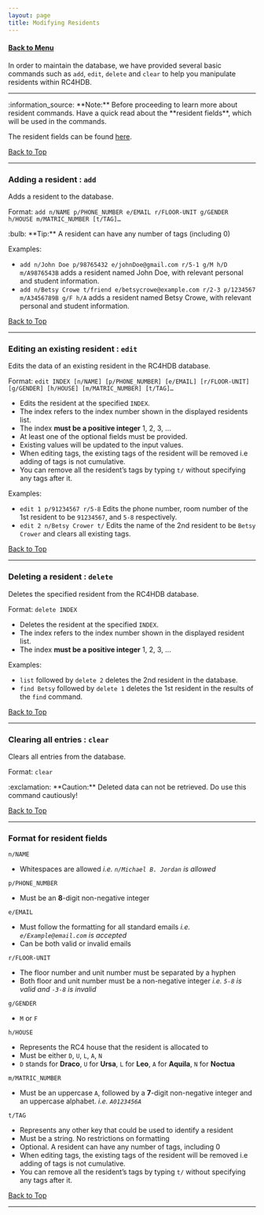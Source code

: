 ```yaml
---
layout: page
title: Modifying Residents
---
```


#### [Back to Menu](../UserGuide.md)

In order to maintain the database, we have provided several basic commands such as `add`, `edit`, `delete` and `clear` 
to help you manipulate residents within RC4HDB.

---

<div markdown="span" class="alert alert-info">:information_source: **Note:**
Before proceeding to learn more about resident commands. Have a quick read about the **resident fields**, which will
be used in the commands.
</div>

The resident fields can be found [here](#format-for-resident-fields).

[Back to Top](#back-to-menu)

---

### Adding a resident : `add`

Adds a resident to the database.

Format: `add n/NAME p/PHONE_NUMBER e/EMAIL r/FLOOR-UNIT g/GENDER h/HOUSE m/MATRIC_NUMBER [t/TAG]…​`

<div markdown="span" class="alert alert-primary">:bulb: **Tip:**
A resident can have any number of tags (including 0)
</div>

Examples:
* `add n/John Doe p/98765432 e/johnDoe@gmail.com r/5-1 g/M h/D m/A9876543B` adds a resident named John Doe, with 
  relevant personal and student information.
* `add n/Betsy Crowe t/friend e/betsycrowe@example.com r/2-3 p/1234567 m/A3456789B g/F h/A` adds a resident named 
  Betsy Crowe, with relevant personal and student information.

[Back to Top](#back-to-menu)

---

### Editing an existing resident : `edit`

Edits the data of an existing resident in the RC4HDB database.

Format: `edit INDEX [n/NAME] [p/PHONE_NUMBER] [e/EMAIL] [r/FLOOR-UNIT] [g/GENDER] [h/HOUSE] [m/MATRIC_NUMBER] [t/TAG]…​`

* Edits the resident at the specified `INDEX`.
* The index refers to the index number shown in the displayed residents list.
* The index **must be a positive integer** 1, 2, 3, …​
* At least one of the optional fields must be provided.
* Existing values will be updated to the input values.
* When editing tags, the existing tags of the resident will be removed i.e adding of tags is not cumulative.
* You can remove all the resident’s tags by typing `t/` without specifying any tags after it.

Examples:
*  `edit 1 p/91234567 r/5-8` Edits the phone number, room number of the 1st resident to be `91234567`, and `5-8` 
   respectively.
*  `edit 2 n/Betsy Crower t/` Edits the name of the 2nd resident to be `Betsy Crower` and clears all existing tags.

[Back to Top](#back-to-menu)

---

### Deleting a resident : `delete`

Deletes the specified resident from the RC4HDB database.

Format: `delete INDEX`

* Deletes the resident at the specified `INDEX`.
* The index refers to the index number shown in the displayed resident list.
* The index **must be a positive integer** 1, 2, 3, …​

Examples:
* `list` followed by `delete 2` deletes the 2nd resident in the database.
* `find Betsy` followed by `delete 1` deletes the 1st resident in the results of the `find` command.

[Back to Top](#back-to-menu)

---

### Clearing all entries : `clear`

Clears all entries from the database.

Format: `clear`

<div markdown="span" class="alert alert-warning">:exclamation: **Caution:**
Deleted data can not be retrieved. Do use this command cautiously!
</div>

[Back to Top](#back-to-menu)

---

### Format for resident fields

`n/NAME`
* Whitespaces are allowed *i.e. `n/Michael B. Jordan` is allowed*

`p/PHONE_NUMBER`
* Must be an **8**-digit non-negative integer

`e/EMAIL`
* Must follow the formatting for all standard emails *i.e. `e/Example@email.com` is accepted*
* Can be both valid or invalid emails

`r/FLOOR-UNIT`
* The floor number and unit number must be separated by a hyphen
* Both floor and unit number must be a non-negative integer *i.e. `5-8` is valid and `-3-8` is invalid*

`g/GENDER`
* `M` or `F`

`h/HOUSE`
* Represents the RC4 house that the resident is allocated to
* Must be either `D`, `U`, `L`, `A`, `N`
* `D` stands for **Draco**, `U` for **Ursa**, `L` for **Leo**, `A` for **Aquila**, `N` for **Noctua**

`m/MATRIC_NUMBER`
* Must be an uppercase `A`, followed by a **7**-digit non-negative integer and an uppercase alphabet. *i.e. `A0123456A`*

`t/TAG`
* Represents any other key that could be used to identify a resident
* Must be a string. No restrictions on formatting
* Optional. A resident can have any number of tags, including 0
* When editing tags, the existing tags of the resident will be removed i.e adding of tags is not cumulative.
* You can remove all the resident’s tags by typing `t/` without specifying any tags after it.

[Back to Top](#back-to-menu)

---

